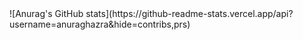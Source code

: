 <div>
  ![Anurag's GitHub stats](https://github-readme-stats.vercel.app/api?username=anuraghazra&hide=contribs,prs)
</div>
